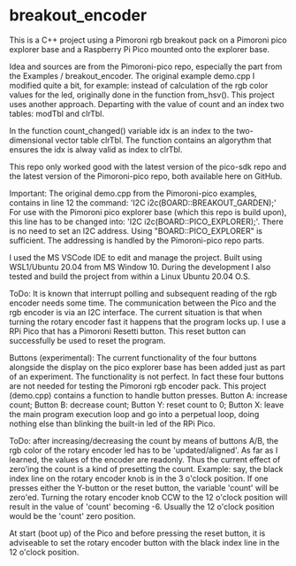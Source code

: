 # breakout_encoder
This is a C++ project using a Pimoroni rgb breakout pack on a Pimoroni pico explorer base and a Raspberry Pi Pico mounted onto the explorer base.
 
Idea and sources are from the Pimoroni-pico repo, especially the part from the Examples / breakout_encoder.
The original example demo.cpp I modified quite a bit, for example: 
  instead of calculation of the rgb color values for the led, originally done in the function from_hsv().
This project uses another approach. Departing with the value of count and an index two tables: modTbl and clrTbl.

In the function count_changed() variable idx is an index to the two-dimensional vector table clrTbl.
The function contains an algorythm that ensures the idx is alway valid as index to clrTbl.

This repo only worked good with the latest version of the pico-sdk repo and the latest version of the Pimoroni-pico repo, both available here on GitHub.

Important:
The original demo.cpp from the Pimoroni-pico examples, contains in line 12 the command: 'I2C i2c(BOARD::BREAKOUT_GARDEN);'
For use with the Pimoroni pico explorer base (which this repo is build upon), this line has to be changed into:
'I2C i2c(BOARD::PICO_EXPLORER);'. There is no need to set an I2C address. Using "BOARD::PICO_EXPLORER" is sufficient. The addressing is handled by the Pimoroni-pico repo parts.

I used the MS VSCode IDE to edit and manage the project. Built using WSL1/Ubuntu 20.04 from MS Window 10. During the development I also tested and build the project
from within a Linux Ubuntu 20.04 O.S.

ToDo:
It is known that interrupt polling and subsequent reading of the rgb encoder needs some time. The communication between the Pico and the rgb encoder is via an I2C interface.
The current situation is that when turning the rotary encoder fast it happens that the program locks up. 
I use a RPi Pico that has a Pimoroni Resetti button. This reset button can successfully be used to reset the program.

Buttons (experimental):
The current functionality of the four buttons alongside the display on the pico explorer base has been added just as part of an experiment.
The functionality is not perfect. In fact these four buttons are not needed for testing the Pimoroni rgb encoder pack.
This project (demo.cpp) contains a function to handle button presses.
Button A: increase count;
Button B: decrease count;
Button Y: reset count to 0;
Button X: leave the main program execution loop and go into a perpetual loop, doing nothing else than blinking the built-in led of the RPi Pico.

ToDo: after increasing/decreasing the count by means of buttons A/B, the rgb color of the rotary encoder led has to be 'updated/aligned'. As far as I learned,
the values of the encoder are readonly. Thus the current effect of zero'ing the count is a kind of presetting the count.
Example: say, the black index line on the rotary encoder knob is in the 3 o'clock position. If one presses either the Y-button or the reset button, the variable 'count' will be zero'ed. Turning the rotary encoder knob CCW to the 12 o'clock position will result in the value of 'count' becoming -6. Usually the 12 o'clock position would be the 'count' zero position.


At start (boot up) of the Pico and before pressing the reset button, it is adviseable to set the rotary encoder button with the black index line in the 12 o'clock position.



